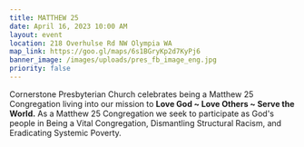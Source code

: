 ```yaml
---
title: MATTHEW 25
date: April 16, 2023 10:00 AM
layout: event
location: 218 Overhulse Rd NW Olympia WA
map_link: https://goo.gl/maps/6s1BGryKp2d7KyPj6
banner_image: /images/uploads/pres_fb_image_eng.jpg
priority: false
---
```

Cornerstone Presbyterian Church celebrates being a Matthew 25 Congregation living into our mission to **Love God \~ Love Others \~ Serve the World.** As a Matthew 25 Congregation we seek to participate as God's people in Being a Vital Congregation, Dismantling Structural Racism, and Eradicating Systemic Poverty.